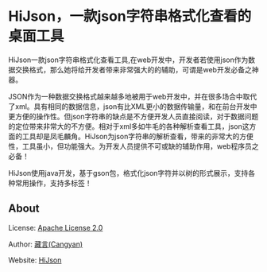 ﻿# HiJson，一款json字符串格式化查看的桌面工具

HiJson一款json字符串格式化查看工具,在web开发中，开发者若使用json作为数据交换格式，那么她将给开发者带来非常强大的的辅助，可谓是web开发必备之神器。

JSON作为一种数据交换格式越来越多地被用于web开发中，并在很多场合中取代了xml。具有相同的数据信息，json有比XML更小的数据传输量，和在前台开发中更方便的操作性。但json字符串的缺点是不方便开发人员直接阅读，对于数据问题的定位带来非常大的不方便。相对于xml多如牛毛的各种解析查看工具，json这方面的工具却是凤毛麟角。HiJson为json字符串的解析查看，带来的非常大的方便性，工具虽小，但功能强大。为开发人员提供不可或缺的辅助作用，web程序员之必备！

HiJson使用java开发，基于gson包，格式化json字符并以树的形式展示，支持各种常用操作，支持多标签！


## About

License: [Apache License 2.0](http://www.apache.org/licenses/LICENSE-2.0)

Author: [藏言(Cangyan)](mailto:beetle082@163.com)

Website: [HiJson](https://code.google.com/p/json-view/)